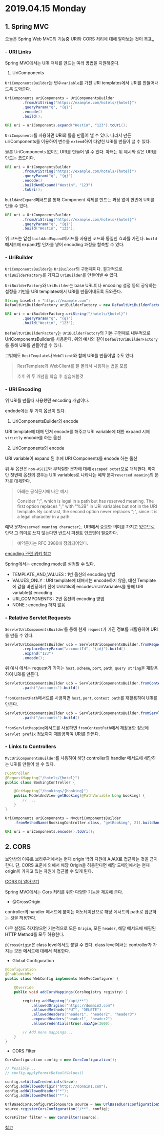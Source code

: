 # 2019.04.15 Monday

## 1. Spring MVC

오늘은 Spring Web MVC의 기능중 URI와 CORS 처리에 대해 알아보는 것이 목표,,

### - URI Links

Spring MVC에서는 URI 객체를 만드는 여러 방법을 지원해준다.

1. UriComponents

`UriComponentsBuilder`는 변수`variable`를 가진 URI templates에서 URI를 만들어내도록 도와준다.

```java
UriComponents uriComponents = UriComponentsBuilder
        .fromUriString("https://example.com/hotels/{hotel}")
        .queryParam("q", "{q}")
        .encode()
        .build();

URI uri = uriComponents.expand("Westin", "123").toUri();
``` 

`UriComponents`를 사용하면 URI의 틀을 만들어 낼 수 있다. 따라서 만든 uriComponents를 이용하여 변수를 `extend`하여 다양한 URI를 만들어 낼 수 있다.

물론 UriComponents 없이도 URI를 만들어 낼 수 있다. 아래는 위 예시와 같은 URI를 만드는 코드이다.

```java
URI uri = UriComponentsBuilder
        .fromUriString("https://example.com/hotels/{hotel}")
        .queryParam("q", "{q}")
        .encode()
        .buildAndExpand("Westin", "123")
        .toUri();
```

`buildAndExpand`메서드를 통해 Component 객체를 만드는 과정 없이 한번에 URI를 만들 수 있다.

```java
URI uri = UriComponentsBuilder
        .fromUriString("https://example.com/hotels/{hotel}")
        .queryParam("q", "{q}")
        .build("Westin", "123");
```
위 코드는 앞선 `buildAndExpand`메서드를 사용한 코드와 동일한 효과를 가진다. `build` 메서드에 expand할 인자를 넣어 encoding 과정을 함축할 수 있다.

### - UriBuilder

`UriComponentsBuilder`는 `UriBuilder`의 구현체이다. 결과적으로 `UriBuilderFactory`를 가지고 `UriBuilder`를 만들어낼 수 있다.

`UriBuilderFactory`와 `UriBuilder`는 base URL이나 encoding 설정 등의 공유하는 설정을 기반을 URI templates에서 URI를 만들어내도록 도와준다.

```java
String baseUrl = "https://example.com";
DefaultUriBuilderFactory uriBuilderFactory = new DefaultUriBuilderFactory(baseUrl);

URI uri = uriBuilderFactory.uriString("/hotels/{hotel}")
        .queryParam("q", "{q}")
        .build("Westin", "123");
```
`DefaultUriBuilderFactory`는 `UriBuilderFactory`의 기본 구현체로 내부적으로 UriComponentsBuilder를 사용한다. 위의 예시와 같이 `DefaultUriBuilderFactory`를 통해 URI를 만들어낼 수 있다.

그밖에도 `RestTemplate`나 `WebClient`와 함께 URI를 만들어낼 수도 있다.

> RestTemplate와 WebClient를 잘 몰라서 사용하는 법을 모름
>
> 추후 위 두 개념을 학습 후 실습해볼것

### - URI Encoding

위 URI를 만들때 사용했던 encoding 개념이다.

endode에는 두 가지 옵션이 있다.

1. UriComponentsBuilder의 encode

URI template에 대해 먼저 encode를 해주고 URI variable에 대한 expand 시에 `strictly` encode를 하는 옵션

2. UriComponents의 encode

URI variable이 expand 된 후에 URI Components를 encode 하는 옵션

위 두 옵션은 `non-ASCII`와 부적절한 문자에 대해 `escaped octet`으로 대체한다. 하지만 첫번째 옵션의 경우는 URI variables로 나타나는 예약 문자`reversed meaning`의 문자를 대체한다.

> 아래는 공식문서에 나온 예시
>
> Consider ";", which is legal in a path but has reserved meaning. The first option replaces ";" with "%3B" in URI variables but not in the URI template. By contrast, the second option never replaces ";", since it is a legal character in a path.

예약 문자`reserved meaning character`는 URI에서 중요한 의미를 가지고 있으므로 만약 그 의미로 쓰지 않는다면 반드시 퍼센트 인코딩이 필요하다.

> 예약문자는 RFC 3986에 정의되어있다.

[encoding 관련 위키 참고](https://en.wikipedia.org/wiki/Percent-encoding)

Spring에서는 encoding mode를 설정할 수 있다.

- TEMPLATE_AND_VALUES : 1번 옵션의 encoding 방법
- VALUES_ONLY : URI template에 대해서는 encode하지 않음, 대신 Template에 값을 바인딩하기 전에 UriUtils의 encodeUriUriVariables를 통해 URI variable을 encoding
- URI_COMPONENTS : 2번 옵션의 encoding 방법
- NONE : encoding 하지 않음

### - Relative Servlet Requests

`ServletUriComponentsBuilder`를 통해 현재 `request`가 가진 정보를 재활용하여 URI를 만들 수 있다.

```java
ServletUriComponentsBuilder ucb = ServletUriComponentsBuilder.fromRequest(request)
        .replaceQueryParam("accountId", "{id}").build()
        .expand("123")
        .encode();
```

위 예시 에서는 request가 가지는 `host`, `scheme`, `port`, `path`, `query string`을 재활용하여 URI를 만든다.

```java
ServletUriComponentsBuilder ucb = ServletUriComponentsBuilder.fromContextPath(request)
        .path("/accounts").build()
```

`fromContextPath`메서드를 사용하면 `host`, `port`, `context path`를 재활용하여 URI를 만든다.

```java
ServletUriComponentsBuilder ucb = ServletUriComponentsBuilder.fromServletMapping(request)
        .path("/accounts").build()
```

`fromServletMapping`메서드를 사용하면 `fromContextPath`에서 재활용한 정보에 `Servlet prefix` 정보까지 재활용하여 URI를 만든다.

### - Links to Controllers

`MvcUriComponentsBuilder`를 사용하여 해당 controller의 handler 메서드에 해당하는 URI를 만들어 낼 수 있다. 

```java
@Controller
@RequestMapping("/hotels/{hotel}")
public class BookingController {

    @GetMapping("/bookings/{booking}")
    public ModelAndView getBooking(@PathVariable Long booking) {
        // ...
    }
}

UriComponents uriComponents = MvcUriComponentsBuilder
    .fromMethodName(BookingController.class, "getBooking", 21).buildAndExpand(42);

URI uri = uriComponents.encode().toUri();
```

## 2. CORS

보안상의 이유로 브라우저에서는 현재 origin 밖의 자원에 AJAX로 접근하는 것을 금지한다. 단, CORS 표준에 의해서 해당 Origin을 허용한다면 해당 도메인에서는 현재 origin이 가지고 있는 자원에 접근할 수 있게 된다.

[CORS 더 알아보기](https://developer.mozilla.org/en-US/docs/Web/HTTP/CORS)

Spring MVC에서는 Cors 처리를 위한 다양한 기능을 제공해 준다.

- @CrossOrigin

controller의 handler 메서드에 붙이는 어노테이션으로 해당 메서드의 path로 접근하는 것을 허용한다.

아무 설정도 하지않으면 기본적으로 모든 `Origin`, 모든 `header`, 해당 메서드에 매핑된 HTTP Method를 모두 허용한다.

`@CrossOrigin`은 class level에서도 붙일 수 있다. class level에서는 controller가 가지는 모든 메서드에 대해서 적용한다.

- Global Configuration

```java
@Configuration
@EnableWebMvc
public class WebConfig implements WebMvcConfigurer {

    @Override
    public void addCorsMappings(CorsRegistry registry) {

        registry.addMapping("/api/**")
            .allowedOrigins("https://domain2.com")
            .allowedMethods("PUT", "DELETE")
            .allowedHeaders("header1", "header2", "header3")
            .exposedHeaders("header1", "header2")
            .allowCredentials(true).maxAge(3600);

        // Add more mappings...
    }
}
```

- CORS Filter

```java
CorsConfiguration config = new CorsConfiguration();

// Possibly...
// config.applyPermitDefaultValues()

config.setAllowCredentials(true);
config.addAllowedOrigin("https://domain1.com");
config.addAllowedHeader("*");
config.addAllowedMethod("*");

UrlBasedCorsConfigurationSource source = new UrlBasedCorsConfigurationSource();
source.registerCorsConfiguration("/**", config);

CorsFilter filter = new CorsFilter(source);
```

[참고](https://docs.spring.io/spring/docs/current/spring-framework-reference/web.html)